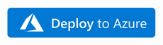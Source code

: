 <a href="https://portal.azure.com/#create/Microsoft.Template/uri/https%3A%2F%2Fraw.githubusercontent.com%2FDreamsword%2Fclevva-azure%2Fmaster%2FmainTemplate.json/createUIDefinitionUri/https%3A%2F%2Fraw.githubusercontent.com%2FDreamsword%2Fclevva-azure%2Fmaster%2FcreateUiDefinition.json"
    rel="nofollow"><img
        src="https://raw.githubusercontent.com/Azure/azure-quickstart-templates/master/1-CONTRIBUTION-GUIDE/images/deploytoazure.svg?sanitize=true"
        alt="Deploy To Azure" style="max-width:100%;">
</a>

<!-- [![Deploy To Azure](https://raw.githubusercontent.com/Azure/azure-quickstart-templates/master/1-CONTRIBUTION-GUIDE/images/deploytoazure.svg?sanitize=true)](https://portal.azure.com/#create/Microsoft.Template/uri/https%3A%2F%2Fraw.githubusercontent.com%2FAzure%2Fazure-quickstart-templates%2Fmaster%2F100-marketplace-sample%2Fazuredeploy.json/createUIDefinitionUri/https%3A%2F%2Fraw.githubusercontent.com%2FAzure%2Fazure-quickstart-templates%2Fmaster%2F100-marketplace-sample%2FcreateUiDefinition.json) -->